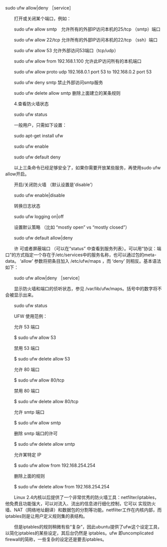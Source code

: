 sudo ufw allow\|deny ［service］



　　打开或关闭某个端口，例如：



　　sudo ufw allow smtp　允许所有的外部IP访问本机的25/tcp （smtp）端口



　　sudo ufw allow 22/tcp 允许所有的外部IP访问本机的22/tcp （ssh）端口



　　sudo ufw allow 53 允许外部访问53端口（tcp/udp）



　　sudo ufw allow from 192.168.1.100 允许此IP访问所有的本机端口



　　sudo ufw allow proto udp 192.168.0.1 port 53 to 192.168.0.2 port 53



　　sudo ufw deny smtp 禁止外部访问smtp服务



　　sudo ufw delete allow smtp 删除上面建立的某条规则



　　4.查看防火墙状态



　　sudo ufw status



　　一般用户，只需如下设置：



　　sudo apt-get install ufw



　　sudo ufw enable



　　sudo ufw default deny



　　以上三条命令已经足够安全了，如果你需要开放某些服务，再使用sudo ufw allow开启。



　　开启/关闭防火墙 （默认设置是’disable’）



　　sudo ufw enable\|disable



　　转换日志状态



　　sudo ufw logging on\|off



　　设置默认策略 （比如 “mostly open” vs “mostly closed”）



　　sudo ufw default allow\|deny



　　许 可或者屏蔽端口 （可以在“status” 中查看到服务列表）。可以用“协议：端口”的方式指定一个存在于/etc/services中的服务名称，也可以通过包的meta-data。 ‘allow’ 参数将把条目加入 /etc/ufw/maps ，而 ‘deny’ 则相反。基本语法如下：



　　sudo ufw allow\|deny ［service］



　　显示防火墙和端口的侦听状态，参见 /var/lib/ufw/maps。括号中的数字将不会被显示出来。



　　sudo ufw status



　　UFW 使用范例：



　　允许 53 端口



　　$ sudo ufw allow 53



　　禁用 53 端口



　　$ sudo ufw delete allow 53



　　允许 80 端口



　　$ sudo ufw allow 80/tcp



　　禁用 80 端口



　　$ sudo ufw delete allow 80/tcp



　　允许 smtp 端口



　　$ sudo ufw allow smtp



　　删除 smtp 端口的许可



　　$ sudo ufw delete allow smtp



　　允许某特定 IP



　　$ sudo ufw allow from 192.168.254.254



　　删除上面的规则



　　$ sudo ufw delete allow from 192.168.254.254



　　Linux 2.4内核以后提供了一个非常优秀的防火墙工具：netfilter/iptables，他免费且功能强大，可以对流入、流出的信息进行细化控制，它可以 实现防火墙、NAT（网络地址翻译）和数据包的分割等功能。netfilter工作在内核内部，而iptables则是让用户定义规则集的表结构。



　　但是iptables的规则稍微有些“复杂”，因此ubuntu提供了ufw这个设定工具，以简化iptables的某些设定，其后台仍然是 iptables。ufw 即uncomplicated firewall的简称，一些复杂的设定还是要去iptables。

 

